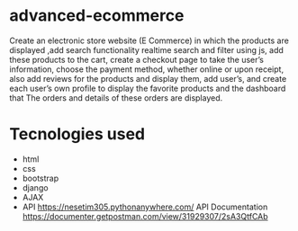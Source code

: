 # advanced-ecommerce 
 Create an electronic store website (E Commerce) in which the products are displayed ,add search functionality realtime search and filter using js, add 
these products to the cart, create a checkout page to take the user’s information, choose the payment method, whether online or upon receipt, also add reviews for the products and 
display them, add user’s, and create each user’s own profile to display the favorite products 
and the dashboard that The orders and details of these orders are displayed.

# Tecnologies used
* html
* css
* bootstrap
* django
* AJAX
* API
https://nesetim305.pythonanywhere.com/
API Documentation
https://documenter.getpostman.com/view/31929307/2sA3QtfCAb
